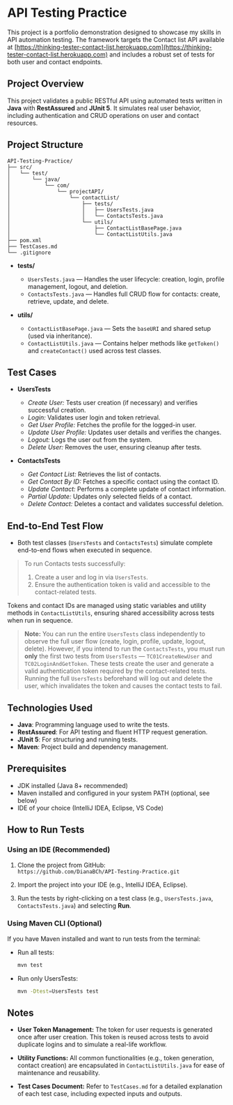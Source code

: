 
# API Testing Practice

This project is a portfolio demonstration designed to showcase my skills in API automation testing. The framework targets the Contact list API available at [https://thinking-tester-contact-list.herokuapp.com](https://thinking-tester-contact-list.herokuapp.com) and includes a robust set of tests for both user and contact endpoints.



## Project Overview

This project validates a public RESTful API using automated tests written in **Java** with **RestAssured** and **JUnit 5**. It simulates real user behavior, including authentication and CRUD operations on user and contact resources.


## Project Structure

```
API-Testing-Practice/
├── src/
│   └── test/
│       └── java/
│           └── com/
│               └── projectAPI/
│                   └── contactList/
│                       ├── tests/
│                       │   ├── UsersTests.java
│                       │   └── ContactsTests.java
│                       └── utils/
│                           ├── ContactListBasePage.java
│                           └── ContactListUtils.java
├── pom.xml
├── TestCases.md
└── .gitignore
```

* **tests/**

  * `UsersTests.java` — Handles the user lifecycle: creation, login, profile management, logout, and deletion.
  * `ContactsTests.java` — Handles full CRUD flow for contacts: create, retrieve, update, and delete.

* **utils/**

  * `ContactListBasePage.java` — Sets the `baseURI` and shared setup (used via inheritance).
  * `ContactListUtils.java` — Contains helper methods like `getToken()` and `createContact()` used across test classes.
 

## Test Cases

* **UsersTests**

  * *Create User:* Tests user creation (if necessary) and verifies successful creation.
  * *Login:* Validates user login and token retrieval.
  * *Get User Profile:* Fetches the profile for the logged-in user.
  * *Update User Profile:* Updates user details and verifies the changes.
  * *Logout:* Logs the user out from the system.
  * *Delete User:* Removes the user, ensuring cleanup after tests.

* **ContactsTests**

  * *Get Contact List:* Retrieves the list of contacts.
  * *Get Contact By ID:* Fetches a specific contact using the contact ID.
  * *Update Contact:* Performs a complete update of contact information.
  * *Partial Update:* Updates only selected fields of a contact.
  * *Delete Contact:* Deletes a contact and validates successful deletion.    


## End-to-End Test Flow

* Both test classes (`UsersTests` and `ContactsTests`) simulate complete end-to-end flows when executed in sequence.

> To run Contacts tests successfully:
>
> 1. Create a user and log in via `UsersTests`.
> 2. Ensure the authentication token is valid and accessible to the contact-related tests.

Tokens and contact IDs are managed using static variables and utility methods in `ContactListUtils`, ensuring shared accessibility across tests when run in sequence.

> **Note:**
> You can run the entire `UsersTests` class independently to observe the full user flow (create, login, profile, update, logout, delete).
> However, if you intend to run the `ContactsTests`, you must run **only** the first two tests from `UsersTests` — `TC01CreateNewUser` and `TC02LoginAndGetToken`. These tests create the user and generate a valid authentication token required by the contact-related tests.
> Running the full `UsersTests` beforehand will log out and delete the user, which invalidates the token and causes the contact tests to fail.


  ## Technologies Used

* **Java**: Programming language used to write the tests.
* **RestAssured**: For API testing and fluent HTTP request generation.
* **JUnit 5**: For structuring and running tests.
* **Maven**: Project build and dependency management.


## Prerequisites

* JDK installed (Java 8+ recommended)
* Maven installed and configured in your system PATH (optional, see below)
* IDE of your choice (IntelliJ IDEA, Eclipse, VS Code)


## How to Run Tests

### Using an IDE (Recommended)
1. Clone the project from GitHub:  
   `https://github.com/DianaBCh/API-Testing-Practice.git`

2. Import the project into your IDE (e.g., IntelliJ IDEA, Eclipse).

3. Run the tests by right-clicking on a test class (e.g., `UsersTests.java`, `ContactsTests.java`) and selecting **Run**.


### Using Maven CLI (Optional)

If you have Maven installed and want to run tests from the terminal:

* Run all tests:

  ```bash
  mvn test
  ```

* Run only UsersTests:

  ```bash
  mvn -Dtest=UsersTests test
  ```

## Notes

* **User Token Management:**
  The token for user requests is generated once after user creation. This token is reused across tests to avoid duplicate logins and to simulate a real-life workflow.

* **Utility Functions:**
  All common functionalities (e.g., token generation, contact creation) are encapsulated in `ContactListUtils.java` for ease of maintenance and reusability.

* **Test Cases Document:**
  Refer to `TestCases.md` for a detailed explanation of each test case, including expected inputs and outputs.


